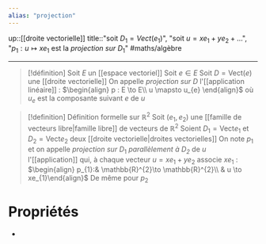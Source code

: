 ```yaml
---
alias: "projection"
---
```

up::[[droite vectorielle]]
title::"soit $D_{1}=Vect(e_{1})$", "soit $u=xe_{1}+ye_{2}+\dots$", "$p_{1}: u \mapsto xe_{1}$ est la _projection sur_ $D_{1}$"
#maths/algèbre 

----

> [!définition]
> Soit $E$ un [[espace vectoriel]]
> Soit $e \in E$
> Soit $D = \text{Vect}(e)$ une [[droite vectorielle]]
> On appelle _projection sur_ $D$ l'[[application linéaire]] :
> $\begin{align} p : E \to E\\ u \mapsto u_{e} \end{align}$
> où $u_{e}$ est la composante suivant $e$ de $u$

> [!definition] Définition formelle sur $\mathbb{R}^{2}$
> Soit $(e_{1}, e_{2})$ une [[famille de vecteurs libre|famille libre]] de vecteurs de $\mathbb{R}^{2}$
> Soient $D_{1}=\text{Vect}e_{1}$ et $D_{2}=\text{Vect}e_{2}$ deux [[droite vectorielle|droites vectorielles]]
> On note $p_{1}$ et on appelle _projection sur_ $D_{1}$ _parallèlement à $D_{2}$_ de $u$ l'[[application]] qui, à chaque vecteur $u=xe_{1}+ye_{2}$ associe $xe_{1}$ :
> $\begin{align} p_{1}:& \mathbb{R}^{2}\to \mathbb{R}^{2}\\ & u \to xe_{1}\end{align}$
De même pour $p_{2}$



# Propriétés

 - 
